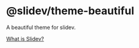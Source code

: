 
# @slidev/theme-beautiful

A beautiful theme for slidev.  

[What is Slidev?](https://sli.dev/)




